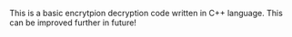 This is a basic encrytpion decryption code written in C++ language. This can be improved further in future! 
